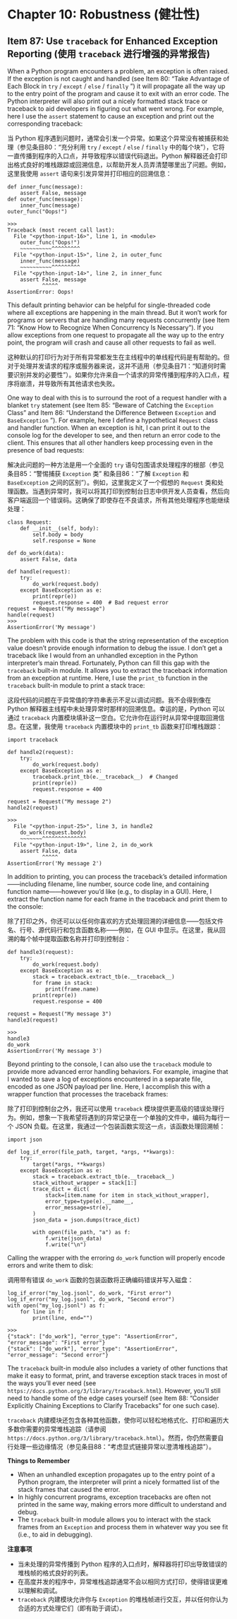 # Chapter 10: Robustness (健壮性)

## Item 87: Use `traceback` for Enhanced Exception Reporting (使用 `traceback` 进行增强的异常报告)

When a Python program encounters a problem, an exception is often raised. If the exception is not caught and handled (see Item 80: “Take Advantage of Each Block in `try` / `except` / `else` / `finally` ”) it will propagate all the way up to the entry point of the program and cause it to exit with an error code. The Python interpreter will also print out a nicely formatted stack trace or traceback to aid developers in figuring out what went wrong. For example, here I use the `assert` statement to cause an exception and print out the corresponding traceback:

当 Python 程序遇到问题时，通常会引发一个异常。如果这个异常没有被捕获和处理（参见条目80：“充分利用 `try` / `except` / `else` / `finally` 中的每个块”），它将一直传播到程序的入口点，并导致程序以错误代码退出。Python 解释器还会打印出格式良好的堆栈跟踪或回溯信息，以帮助开发人员弄清楚哪里出了问题。例如，这里我使用 `assert` 语句来引发异常并打印相应的回溯信息：

```
def inner_func(message):
    assert False, message
def outer_func(message):
    inner_func(message)
outer_func("Oops!")

>>>
Traceback (most recent call last):
  File "<python-input-16>", line 1, in <module>
    outer_func("Oops!")
    ~~~~~~~~~~^^^^^^^^^
  File "<python-input-15>", line 2, in outer_func
    inner_func(message)
    ~~~~~~~~~~^^^^^^^^^
  File "<python-input-14>", line 2, in inner_func
    assert False, message
           ^^^^^
AssertionError: Oops!
```

This default printing behavior can be helpful for single-threaded code where all exceptions are happening in the main thread. But it won’t work for programs or servers that are handling many requests concurrently (see Item 71: “Know How to Recognize When Concurrency Is Necessary”). If you allow exceptions from one request to propagate all the way up to the entry point, the program will crash and cause all other requests to fail as well.

这种默认的打印行为对于所有异常都发生在主线程中的单线程代码是有帮助的。但对于处理并发请求的程序或服务器来说，这并不适用（参见条目71：“知道何时需要识别并发的必要性”）。如果你允许来自一个请求的异常传播到程序的入口点，程序将崩溃，并导致所有其他请求也失败。

One way to deal with this is to surround the root of a request handler with a blanket `try` statement (see Item 85: “Beware of Catching the `Exception` Class” and Item 86: “Understand the Difference Between `Exception` and `BaseException` ”). For example, here I define a hypothetical `Request` class and handler function. When an exception is hit, I can print it out to the console log for the developer to see, and then return an error code to the client. This ensures that all other handlers keep processing even in the presence of bad requests:

解决此问题的一种方法是用一个全面的 `try` 语句包围请求处理程序的根部（参见条目85：“警惕捕获 `Exception` 类” 和条目86：“了解 `Exception` 和 `BaseException` 之间的区别”）。例如，这里我定义了一个假想的 `Request` 类和处理函数。当遇到异常时，我可以将其打印到控制台日志中供开发人员查看，然后向客户端返回一个错误码。这确保了即使存在不良请求，所有其他处理程序也能继续处理：

```
class Request:
    def __init__(self, body):
        self.body = body
        self.response = None

def do_work(data):
    assert False, data

def handle(request):
    try:
        do_work(request.body)
    except BaseException as e:
        print(repr(e))
        request.response = 400  # Bad request error
request = Request("My message")
handle(request)
>>>
AssertionError('My message')
```

The problem with this code is that the string representation of the exception value doesn’t provide enough information to debug the issue. I don’t get a traceback like I would from an unhandled exception in the Python interpreter’s main thread. Fortunately, Python can fill this gap with the `traceback` built-in module. It allows you to extract the traceback information from an exception at runtime. Here, I use the `print_tb` function in the `traceback` built-in module to print a stack trace:

这段代码的问题在于异常值的字符串表示不足以调试问题。我不会得到像在 Python 解释器主线程中未处理异常时那样的回溯信息。幸运的是，Python 可以通过 `traceback` 内置模块填补这一空白。它允许你在运行时从异常中提取回溯信息。在这里，我使用 `traceback` 内置模块中的 `print_tb` 函数来打印堆栈跟踪：

```
import traceback

def handle2(request):
    try:
        do_work(request.body)
    except BaseException as e:
        traceback.print_tb(e.__traceback__)  # Changed
        print(repr(e))
        request.response = 400

request = Request("My message 2")
handle2(request)

>>>
  File "<python-input-25>", line 3, in handle2
    do_work(request.body)
    ~~~~~~~^^^^^^^^^^^^^^
  File "<python-input-19>", line 2, in do_work
    assert False, data
           ^^^^^
AssertionError('My message 2')
```

In addition to printing, you can process the traceback’s detailed information——including filename, line number, source code line, and containing function name——however you’d like (e.g., to display in a GUI). Here, I extract the function name for each frame in the traceback and print them to the console:

除了打印之外，你还可以以任何你喜欢的方式处理回溯的详细信息——包括文件名、行号、源代码行和包含函数名称——例如，在 GUI 中显示。在这里，我从回溯的每个帧中提取函数名称并打印到控制台：

```
def handle3(request):
    try:
        do_work(request.body)
    except BaseException as e:
        stack = traceback.extract_tb(e.__traceback__)
        for frame in stack:
            print(frame.name)
        print(repr(e))
        request.response = 400

request = Request("My message 3")
handle3(request)

>>>
handle3
do_work
AssertionError('My message 3')
```

Beyond printing to the console, I can also use the `traceback` module to provide more advanced error handling behaviors. For example, imagine that I wanted to save a log of exceptions encountered in a separate file, encoded as one JSON payload per line. Here, I accomplish this with a wrapper function that processes the traceback frames:

除了打印到控制台之外，我还可以使用 `traceback` 模块提供更高级的错误处理行为。例如，想象一下我希望将遇到的异常记录在一个单独的文件中，编码为每行一个 JSON 负载。在这里，我通过一个包装函数实现这一点，该函数处理回溯帧：

```
import json

def log_if_error(file_path, target, *args, **kwargs):
    try:
        target(*args, **kwargs)
    except BaseException as e:
        stack = traceback.extract_tb(e.__traceback__)
        stack_without_wrapper = stack[1:]
        trace_dict = dict(
            stack=[item.name for item in stack_without_wrapper],
            error_type=type(e).__name__,
            error_message=str(e),
        )
        json_data = json.dumps(trace_dict)

        with open(file_path, "a") as f:
            f.write(json_data)
            f.write("\n")
```

Calling the wrapper with the erroring `do_work` function will properly encode errors and write them to disk:

调用带有错误 `do_work` 函数的包装函数将正确编码错误并写入磁盘：

```
log_if_error("my_log.jsonl", do_work, "First error")
log_if_error("my_log.jsonl", do_work, "Second error")
with open("my_log.jsonl") as f:
    for line in f:
        print(line, end="")

>>>
{"stack": ["do_work"], "error_type": "AssertionError", "error_message": "First error"}
{"stack": ["do_work"], "error_type": "AssertionError", "error_message": "Second error"}
```

The `traceback` built-in module also includes a variety of other functions that make it easy to format, print, and traverse exception stack traces in most of the ways you’ll ever need (see `https://docs.python.org/3/library/traceback.html`). However, you’ll still need to handle some of the edge cases yourself (see Item 88: “Consider Explicitly Chaining Exceptions to Clarify Tracebacks” for one such case).

`traceback` 内建模块还包含各种其他函数，使你可以轻松地格式化、打印和遍历大多数你需要的异常堆栈追踪（请参阅 `https://docs.python.org/3/library/traceback.html`）。然而，你仍然需要自行处理一些边缘情况（参见条目88：“考虑显式链接异常以澄清堆栈追踪”）。

**Things to Remember**

- When an unhandled exception propagates up to the entry point of a Python program, the interpreter will print a nicely formatted list of the stack frames that caused the error.
- In highly concurrent programs, exception tracebacks are often not printed in the same way, making errors more difficult to understand and debug.
- The `traceback` built-in module allows you to interact with the stack frames from an `Exception` and process them in whatever way you see fit (i.e., to aid in debugging).

**注意事项**

- 当未处理的异常传播到 Python 程序的入口点时，解释器将打印出导致错误的堆栈帧的格式良好的列表。
- 在高度并发的程序中，异常堆栈追踪通常不会以相同方式打印，使得错误更难以理解和调试。
- `traceback` 内建模块允许你与 `Exception` 的堆栈帧进行交互，并以任何你认为合适的方式处理它们（即有助于调试）。